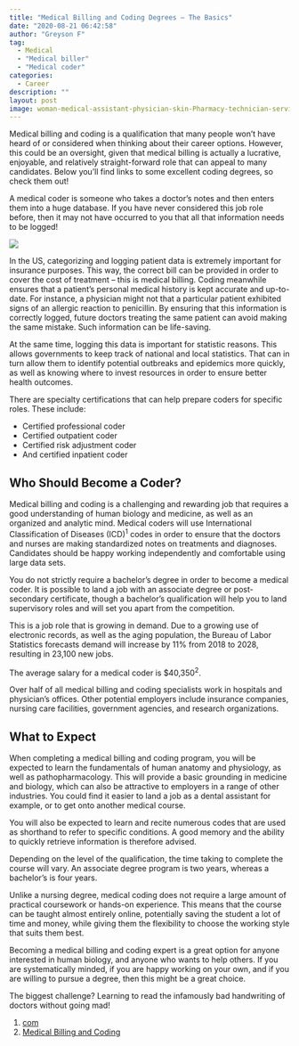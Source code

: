```yaml
---
title: "Medical Billing and Coding Degrees – The Basics"
date: "2020-08-21 06:42:58"
author: "Greyson F"
tag:
  - Medical
  - "Medical biller"
  - "Medical coder"
categories:
  - Career
description: ""
layout: post
image: woman-medical-assistant-physician-skin-Pharmacy-technician-service-1605139-pxhere.com-1.jpg
---
```


Medical billing and coding is a qualification that many people won’t have heard of or considered when thinking about their career options. However, this could be an oversight, given that medical billing is actually a lucrative, enjoyable, and relatively straight-forward role that can appeal to many candidates. Below you’ll find links to some excellent coding degrees, so check them out!

A medical coder is someone who takes a doctor’s notes and then enters them into a huge database. If you have never considered this job role before, then it may not have occurred to you that all that information needs to be logged!

![](/posts/woman-medical-assistant-physician-skin-Pharmacy-technician-service-1605139-pxhere.com-1.jpg)

In the US, categorizing and logging patient data is extremely important for insurance purposes. This way, the correct bill can be provided in order to cover the cost of treatment – this is medical billing. Coding meanwhile ensures that a patient’s personal medical history is kept accurate and up-to-date. For instance, a physician might not that a particular patient exhibited signs of an allergic reaction to penicillin. By ensuring that this information is correctly logged, future doctors treating the same patient can avoid making the same mistake. Such information can be life-saving.

At the same time, logging this data is important for statistic reasons. This allows governments to keep track of national and local statistics. That can in turn allow them to identify potential outbreaks and epidemics more quickly, as well as knowing where to invest resources in order to ensure better health outcomes.

There are specialty certifications that can help prepare coders for specific roles. These include:

- Certified professional coder
- Certified outpatient coder
- Certified risk adjustment coder
- And certified inpatient coder

## Who Should Become a Coder?

Medical billing and coding is a challenging and rewarding job that requires a good understanding of human biology and medicine, as well as an organized and analytic mind. Medical coders will use International Classification of Diseases (ICD)<sup>1</sup> codes in order to ensure that the doctors and nurses are making standardized notes on treatments and diagnoses. Candidates should be happy working independently and comfortable using large data sets.

You do not strictly require a bachelor’s degree in order to become a medical coder. It is possible to land a job with an associate degree or post-secondary certificate, though a bachelor’s qualification will help you to land supervisory roles and will set you apart from the competition.

This is a job role that is growing in demand. Due to a growing use of electronic records, as well as the aging population, the Bureau of Labor Statistics forecasts demand will increase by 11% from 2018 to 2028, resulting in 23,100 new jobs.

The average salary for a medical coder is $40,350<sup>2</sup>.

Over half of all medical billing and coding specialists work in hospitals and physician’s offices. Other potential employers include insurance companies, nursing care facilities, government agencies, and research organizations.

## What to Expect

When completing a medical billing and coding program, you will be expected to learn the fundamentals of human anatomy and physiology, as well as pathopharmacology. This will provide a basic grounding in medicine and biology, which can also be attractive to employers in a range of other industries. You could find it easier to land a job as a dental assistant for example, or to get onto another medical course.

You will also be expected to learn and recite numerous codes that are used as shorthand to refer to specific conditions. A good memory and the ability to quickly retrieve information is therefore advised.

Depending on the level of the qualification, the time taking to complete the course will vary. An associate degree program is two years, whereas a bachelor’s is four years.

Unlike a nursing degree, medical coding does not require a large amount of practical coursework or hands-on experience. This means that the course can be taught almost entirely online, potentially saving the student a lot of time and money, while giving them the flexibility to choose the working style that suits them best.

Becoming a medical billing and coding expert is a great option for anyone interested in human biology, and anyone who wants to help others. If you are systematically minded, if you are happy working on your own, and if you are willing to pursue a degree, then this might be a great choice.

The biggest challenge? Learning to read the infamously bad handwriting of doctors without going mad!

1. [com](https://www.idc.com/)
2. [Medical Billing and Coding](https://www.bestcolleges.com/features/medical-billing-coding-programs/)
